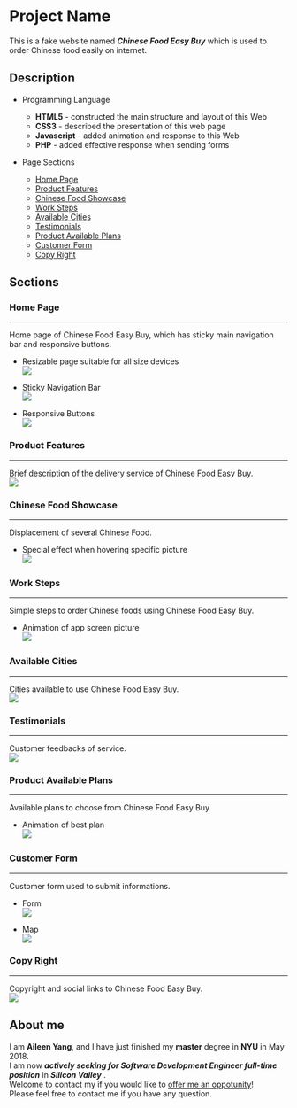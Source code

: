 # Project Name

This is a fake website named ***Chinese Food Easy Buy*** which is used to order Chinese food easily on internet.

## Description

* Programming Language
	* **HTML5** - constructed the main structure and layout of this Web
	* **CSS3**  - described the presentation of this web page
	* **Javascript** - added animation and response to this Web
	* **PHP** - added effective response when sending forms

* Page Sections
	* [Home Page](#home-page)
	* [Product Features](#product-features)
	* [Chinese Food Showcase](#chinese-food-showcase)
	* [Work Steps](#work-steps)
	* [Available Cities](#available-cities)
	* [Testimonials](#testimonials)
	* [Product Available Plans](#product-available-plans)
	* [Customer Form](#customer-form)
	* [Copy Right](#copy-right)


## Sections
### Home Page
-----------
Home page of Chinese Food Easy Buy, which has sticky main navigation bar and responsive buttons.


* Resizable page suitable for all size devices</br>
![](readmeDemo/gif/resize.gif)

* Sticky Navigation Bar</br>
![](readmeDemo/gif/sticky_nav_bar.gif)

* Responsive Buttons</br>
![](readmeDemo/gif/reponsive_btns.gif)


### Product Features
-----------
Brief description of the delivery service of Chinese Food Easy Buy.</br>
![](readmeDemo/pic/section-features.jpg)

### Chinese Food Showcase
-----------
Displacement of several Chinese Food.

* Special effect when hovering specific picture</br>
![](readmeDemo/gif/meal_display.gif)



### Work Steps
-----------
Simple steps to order Chinese foods using Chinese Food Easy Buy.

* Animation of app screen picture</br>
![](readmeDemo/gif/app_img_ani.gif)



### Available Cities
-----------
Cities available to use Chinese Food Easy Buy.</br>
![](readmeDemo/pic/section-cities.jpg)


### Testimonials
-----------
Customer feedbacks of service.</br>
![](readmeDemo/pic/section-testimonials.jpg)

### Product Available Plans
-----------
Available plans to choose from Chinese Food Easy Buy.

* Animation of best plan</br>
![](readmeDemo/gif/plans.gif)


### Customer Form
-----------
Customer form used to submit informations.

* Form </br>
![](readmeDemo/gif/form.gif)

* Map</br>
![](readmeDemo/gif/map.gif)


### Copy Right
-----------
Copyright and social links to Chinese Food Easy Buy.</br>
![](readmeDemo/pic/section-footer.jpg)

## About me
I am **Aileen Yang**, and I have just finished my **master** degree in **NYU** in May 2018.</br>
I am now ***actively seeking for Software Development Engineer full-time position*** in ***Silicon Valley*** .</br>
Welcome to contact my if you would like to [offer me an oppotunity](mailto:yy1910@nyu.edu)!</br>
Please feel free to contact me if you have any question.
